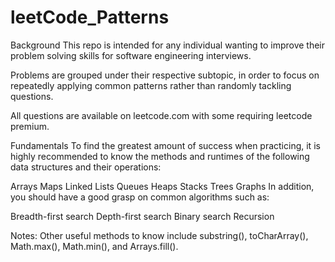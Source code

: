 # leetCode_Patterns
Background
This repo is intended for any individual wanting to improve their problem solving skills for software engineering interviews.

Problems are grouped under their respective subtopic, in order to focus on repeatedly applying common patterns rather than randomly tackling questions.

All questions are available on leetcode.com with some requiring leetcode premium.

Fundamentals
To find the greatest amount of success when practicing, it is highly recommended to know the methods and runtimes of the following data structures and their operations:

Arrays
Maps
Linked Lists
Queues
Heaps
Stacks
Trees
Graphs
In addition, you should have a good grasp on common algorithms such as:

Breadth-first search
Depth-first search
Binary search
Recursion

Notes:
Other useful methods to know include substring(), toCharArray(), Math.max(), Math.min(), and Arrays.fill().
